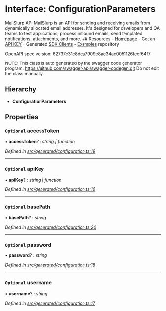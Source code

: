# Interface: ConfigurationParameters

MailSlurp API
MailSlurp is an API for sending and receiving emails from dynamically allocated email addresses. It's designed for developers and QA teams to test applications, process inbound emails, send templated notifications, attachments, and more.   ## Resources - [Homepage](https://www.mailslurp.com) - Get an [API KEY](https://app.mailslurp.com/sign-up/) - Generated [SDK Clients](https://www.mailslurp.com/docs/) - [Examples](https://github.com/mailslurp/examples) repository

OpenAPI spec version: 62737c31c8dca7909e8ac34ac0051126fecf64f7

NOTE: This class is auto generated by the swagger code generator program.
https://github.com/swagger-api/swagger-codegen.git
Do not edit the class manually.

## Hierarchy

* **ConfigurationParameters**

## Properties

### `Optional` accessToken

• **accessToken**? : *string | function*

*Defined in [src/generated/configuration.ts:19](https://github.com/mailslurp/mailslurp-client-ts-js/blob/c5d4ad1/src/generated/configuration.ts#L19)*

___

### `Optional` apiKey

• **apiKey**? : *string | function*

*Defined in [src/generated/configuration.ts:16](https://github.com/mailslurp/mailslurp-client-ts-js/blob/c5d4ad1/src/generated/configuration.ts#L16)*

___

### `Optional` basePath

• **basePath**? : *string*

*Defined in [src/generated/configuration.ts:20](https://github.com/mailslurp/mailslurp-client-ts-js/blob/c5d4ad1/src/generated/configuration.ts#L20)*

___

### `Optional` password

• **password**? : *string*

*Defined in [src/generated/configuration.ts:18](https://github.com/mailslurp/mailslurp-client-ts-js/blob/c5d4ad1/src/generated/configuration.ts#L18)*

___

### `Optional` username

• **username**? : *string*

*Defined in [src/generated/configuration.ts:17](https://github.com/mailslurp/mailslurp-client-ts-js/blob/c5d4ad1/src/generated/configuration.ts#L17)*
